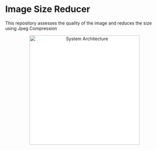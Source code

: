 <h1>Image Size Reducer</h1>

This repository assesses the quality of the image and reduces the size using Jpeg Compression

<p align="center">
  <img src="https://user-images.githubusercontent.com/54111420/185749898-6cdc882d-eb72-4e89-89f3-26a8679aeb9e.png" width="350" style='background-color:white;' title="System Architecture">
</p>
